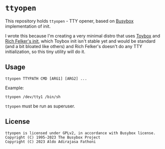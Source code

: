 # `ttyopen`

This repository holds `ttyopen` - TTY opener, based on [Busybox](https://busybox.net/)
implementation of init.

I wrote this because I'm creating a very minimal distro that uses
[Toybox](http://landley.net/toybox/about.html) and
[Rich Felker's init](https://github.com/richfelker/minimal-init),
which Toybox init isn't stable yet and would be standard (and
a bit bloated like others) and Rich Felker's doesn't do any
TTY initialization, so this tiny utility will do it.

## Usage

    ttyopen TTYPATH CMD [ARG1] [ARG2] ...

Example:

    ttyopen /dev/tty1 /bin/sh

`ttyopen` must be run as superuser.

## License

    ttyopen is licensed under GPLv2, in accordance with Busybox license.
    Copyright (C) 1995-2023 The Busybox Project
    Copyright (C) 2023 Aldo Adirajasa Fathoni